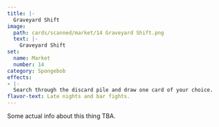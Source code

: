 ```yaml
---
title: |-
  Graveyard Shift
image: 
  path: cards/scanned/market/14 Graveyard Shift.png
  text: |-
    Graveyard Shift
set:
  name: Market
  number: 14
category: Spongebob
effects: 
- |-
  Search through the discard pile and draw one card of your choice.
flavor-text: Late nights and bar fights.
---
```

Some actual info about this thing TBA.
